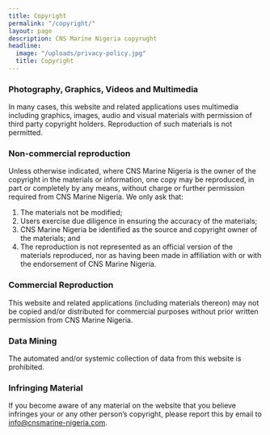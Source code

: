 ```yaml
---
title: Copyright
permalink: "/copyright/"
layout: page
description: CNS Marine Nigeria copyrught
headline:
  image: "/uploads/privacy-policy.jpg"
  title: Copyright
---
```


### Photography, Graphics, Videos and Multimedia

In many cases, this website and related applications uses multimedia including graphics, images, audio and visual materials with permission of third party copyright holders. Reproduction of such materials is not permitted.

### Non-commercial reproduction

Unless otherwise indicated, where CNS Marine Nigeria is the owner of the copyright in the materials or information, one copy may be reproduced, in part or completely by any means, without charge or further permission required from CNS Marine Nigeria. We only ask that:
1. The materials not be modified;
2. Users exercise due diligence in ensuring the accuracy of the materials;
3. CNS Marine Nigeria be identified as the source and copyright owner of the materials; and
4. The reproduction is not represented as an official version of the materials reproduced, nor as having been made in affiliation with or with the endorsement of CNS Marine Nigeria.

### Commercial Reproduction

This website and related applications (including materials thereon) may not be copied and/or distributed for commercial purposes without prior written permission from CNS Marine Nigeria.

### Data Mining

The automated and/or systemic collection of data from this website is prohibited.

### Infringing Material

If you become aware of any material on the website that you believe infringes your or any other person’s copyright, please report this by email to [info@cnsmarine-nigeria.com](mailto:info@cnsmarine-nigeria.com).